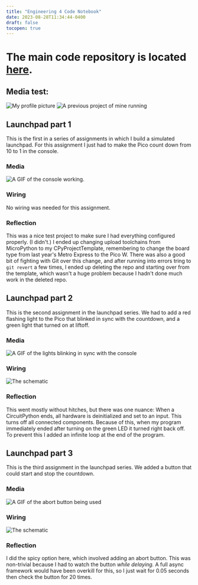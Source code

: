 ```yaml
---
title: "Engineering 4 Code Notebook"
date: 2023-08-28T11:34:44-0400
draft: false
tocopen: true
---
```

# The main code repository is located [here](https://github.com/rivques/Engr4Code).
## Media test:
![My profile picture](https://avatars.githubusercontent.com/u/38469076?s=400&u=3ce10d01190bcef83bee3d286e2c631144cc1ebc&v=4 "My profile picture")
![A previous project of mine running](/docs/WTPIDC/running.gif "A test GIF") 
## Launchpad part 1
This is the first in a series of assignments in which I build a simulated launchpad. For this assignment I just had to make the Pico count down from 10 to 1 in the console.
### Media
![A GIF of the console working.](/docs/eng-4/launch1.gif "A GIF of the countdown working. It was filmed very poorly for Reasons. Future gifs will be higher quality.")
### Wiring
No wiring was needed for this assignment.
### Reflection
This was a nice test project to make sure I had everything configured properly. (I didn't.) I ended up changing upload toolchains from MicroPython to my CPyProjectTemplate, remembering to change the board type from last year's Metro Express to the Pico W. There was also a good bit of fighting with Git over this change, and after running into errors tring to `git revert` a few times, I ended up deleting the repo and starting over from the template, which wasn't a huge problem because I hadn't done much work in the deleted repo.
## Launchpad part 2
This is the second assignment in the launchpad series. We had to add a red flashing light to the Pico that blinked in sync with the countdown, and a green light that turned on at liftoff.
### Media
![A GIF of the lights blinking in sync with the console](/docs/eng-4/launch2.gif)
### Wiring
![The schematic](/docs/eng-4/launch2schem.png "The schematic for this assignment.")
### Reflection
This went mostly without hitches, but there was one nuance: When a CircuitPython ends, all hardware is deinitialized and set to an input. This turns off all connected components.
Because of this, when my program immediately ended after turning on the green LED it turned right back off. To prevent this I added an infinite loop at the end of the program.
## Launchpad part 3
This is the third assignment in the launchpad series. We added a button that could start and stop the countdown.
### Media
![A GIF of the abort button being used](/docs/eng-4/launch3.gif "The launchpad being started and aborted.")
### Wiring
![The schematic](/docs/eng-4/launch3schem.png "The schematic for this assignment")
### Reflection
I did the spicy option here, which involved adding an abort button. This was non-trivial because I had to watch the button *while delaying.* A full async framework would have been overkill for this, so I just wait for 0.05 seconds then check the button for 20 times.
